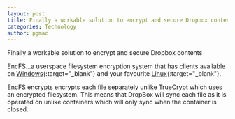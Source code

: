 ```yaml
---
layout: post
title: Finally a workable solution to encrypt and secure Dropbox contents
categories: Technology
author: pgmac
---
```

Finally a workable solution to encrypt and secure Dropbox contents

EncFS...a userspace filesystem encryption system that has clients available on [Windows](http://members.ferrara.linux.it/freddy77/encfs.html){:target="_blank"} and your favourite [Linux](https://wiki.archlinux.org/index.php/EncFS){:target="_blank"}.

EncFS encrypts encrypts each file separately unlike TrueCrypt which uses an encrypted filesystem.  This means that DropBox will sync each file as it is operated on unlike containers which will only sync when the container is closed.
